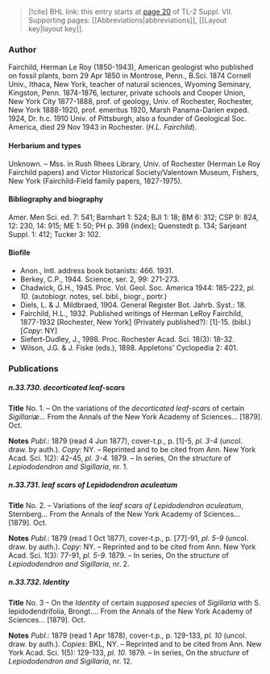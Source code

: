 > [!cite] BHL link: this entry starts at [page 20](https://www.biodiversitylibrary.org/item/103834#page/42/mode/1up) of TL-2 Suppl. VII.
> Supporting pages: [[Abbreviations|abbreviations]], [[Layout key|layout key]].

### Author

Fairchild, Herman Le Roy (1850-1943), American geologist who published on fossil plants, born 29 Apr 1850 in Montrose, Penn., B.Sci. 1874 Cornell Univ., Ithaca, New York, teacher of natural sciences, Wyoming Seminary, Kingston, Penn. 1874-1876, lecturer, private schools and Cooper Union, New York City 1877-1888, prof. of geology, Univ. of Rochester, Rochester, New York 1888-1920, prof. emeritus 1920, Marsh Panama-Darien exped. 1924, Dr. h.c. 1910 Univ. of Pittsburgh, also a founder of Geological Soc. America, died 29 Nov 1943 in Rochester. (*H.L. Fairchild*).

#### Herbarium and types

Unknown. – Mss. in Rush Rhees Library, Univ. of Rochester (Herman Le Roy Fairchild papers) and Victor Historical Society/Valentown Museum, Fishers, New York (Fairchild-Field family papers, 1827-1975).

#### Bibliography and biography

Amer. Men Sci. ed. 7: 541; Barnhart 1: 524; BJI 1: 18; BM 6: 312; CSP 9: 824, 12: 230, 14: 915; ME 1: 50; PH p. 398 (index); Quenstedt p. 134; Sarjeant Suppl. 1: 412; Tucker 3: 102.

#### Biofile

- Anon., Intl. address book botanists: 466. 1931.
- Berkey, C.P., 1944. Science, ser. 2, 99: 271-273.
- Chadwick, G.H., 1945. Proc. Vol. Geol. Soc. America 1944: 185-222, *pl. 10.* (autobiogr. notes, sel. bibl., biogr., portr.)
- Diels, L. & J. Mildbraed, 1904. General Register Bot. Jahrb. Syst.: 18.
- Fairchild, H.L., 1932. Published writings of Herman LeRoy Fairchild, 1877-1932 \[Rochester, New York\] (Privately published?): \[1\]-15. (bibl.) \[*Copy*: NY\]
- Siefert-Dudley, J., 1998. Proc. Rochester Acad. Sci. 18(3): 18-32.
- Wilson, J.G. & J. Fiske (eds.), 1898. Appletons' Cyclopedia 2: 401.

### Publications

##### n.33.730. decorticated leaf-scars

**Title**
No. 1. – On the variations of the *decorticated leaf-scars* of certain *Sigillariæ*... From the Annals of the New York Academy of Sciences... \[1879\]. Oct.

**Notes**
*Publ*.: 1879 (read 4 Jun 1877), cover-t.p., p. \[1\]-5, *pl. 3-4* (uncol. draw. by auth.). *Copy*: NY. – Reprinted and to be cited from Ann. New York Acad. Sci. 1(2): 42-45, *pl. 3-4.* 1879. – In series, On the *structure* of *Lepiododendron and Sigillaria*, nr. 1.

##### n.33.731. leaf scars of Lepidodendron aculeatum

**Title**
No. 2. – Variations of the *leaf scars of Lepidodendron aculeatum*, Sternberg... From the Annals of the New York Academy of Sciences... \[1879\]. Oct.

**Notes**
*Publ*.: 1879 (read 1 Oct 1877), cover-t.p., p. \[77\]-91, *pl. 5-9* (uncol. draw. by auth.). *Copy*: NY. – Reprinted and to be cited from Ann. New York Acad. Sci. 1(3): 77-91, *pl. 5-9.* 1879. – In series, On the *structure* of *Lepiododendron and Sigillaria*, nr. 2.

##### n.33.732. Identity

**Title**
No. 3 – On the *Identity* of certain *supposed species* of *Sigillaria* with S. lepidodendrifolia, Brongt.... From the Annals of the New York Academy of Sciences... \[1879\]. Oct.

**Notes**
*Publ*.: 1879 (read 1 Apr 1878), cover-t.p., p. 129-133, *pl. 10* (uncol. draw. by auth.). *Copies*: BKL, NY. – Reprinted and to be cited from Ann. New York Acad. Sci. 1(5): 129-133, *pl. 10.* 1879. – In series, On the *structure* of *Lepiododendron and Sigillaria*, nr. 12.

